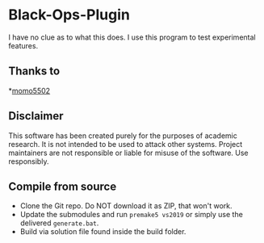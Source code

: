 # Black-Ops-Plugin
I have no clue as to what this does. I use this program to test experimental features.

## Thanks to
*[momo5502](https://github.com/momo5502)

## Disclaimer

This software has been created purely for the purposes of academic research. It is not intended to be used to attack other systems. Project maintainers are not responsible or liable for misuse of the software. Use responsibly.

## Compile from source

- Clone the Git repo. Do NOT download it as ZIP, that won't work.
- Update the submodules and run `premake5 vs2019` or simply use the delivered `generate.bat`.
- Build via solution file found inside the build folder.
